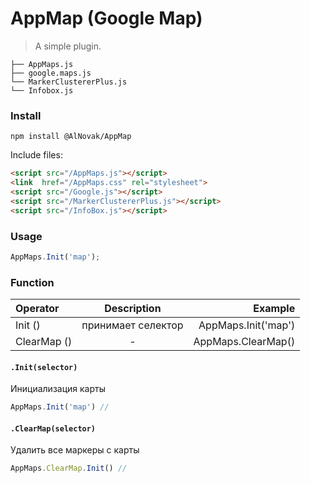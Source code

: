 # AppMap (Google Map)

> A simple plugin.

```text
├── AppMaps.js
├── google.maps.js
└── MarkerClustererPlus.js
└── Infobox.js
```
### Install

```shell
npm install @AlNovak/AppMap
```

Include files:

```html
<script src="/AppMaps.js"></script>
<link  href="/AppMaps.css" rel="stylesheet">
<script src="/Google.js"></script>
<script src="/MarkerClustererPlus.js"></script>
<script src="/InfoBox.js"></script>

```
### Usage


```javascript
AppMaps.Init('map');
```
### Function

| Operator                       | Description  |                Example |
|:-------------                  |:---------------------------:|-------------:|
| Init  ()                       | принимает селектор                                            |    AppMaps.Init('map') |
| ClearMap  ()                   | -                                                             |    AppMaps.ClearMap() |


#### `.Init(selector)`

Инициализация карты

```javascript
AppMaps.Init('map') //
```
#### `.ClearMap(selector)`

Удалить все маркеры с карты

```javascript
AppMaps.ClearMap.Init() //
```
